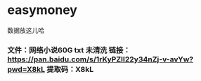# easymoney
数据放这儿哈


### 文件：网络小说60G txt 未清洗 链接：https://pan.baidu.com/s/1rKyPZII22y34nZj-v-avYw?pwd=X8kL 提取码：X8kL 
